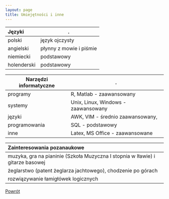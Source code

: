 ```yaml
---
layout: page
title: Umiejętności i inne
---
```


**Języki** | .
:--- | ---
polski | język ojczysty
angielski	| płynny z mowie i piśmie
niemiecki	| podstawowy
holenderski	| podstawowy

**Narzędzi informatyczne** | .
--- | ---
programy | R, Matlab - zaawansowany
systemy |	Unix, Linux, Windows - zaawansowany
języki  | AWK, VIM - średnio zaawansowany, 
programowania | SQL - podstawowy
inne | Latex, MS Office - zaawansowane

**Zainteresowania pozanaukowe** | 
:--- |
muzyka, gra na pianinie (Szkoła Muzyczna I stopnia w Iławie) i gitarze basowej |
żeglarstwo (patent żeglarza jachtowego), chodzenie po górach |
rozwiązywanie łamigłówek logicznych |

[Powrót](/cv)
